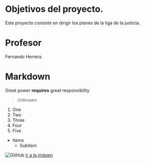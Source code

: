 # Objetivos del proyecto.
Este proyecto consiste en dirigir los planes de la liga de la justicia. 

# Profesor
Fernando Herrera

# Markdown
Great power **requires** great responsibility
> Unknown

1. One
2. Two
3. Three
4. Four 
5. Five

* Items
  * Subitem

![GitHub](https://pngimg.com/uploads/github/github_PNG15.png)
[Ir a la imágen](https://camo.githubusercontent.com/0f691d0d858441d0317a46122bd97658f09a5761fc18fc71310d165ad7a573a3/68747470733a2f2f706e67696d672e636f6d2f75706c6f6164732f6769746875622f6769746875625f504e4731352e706e67)
